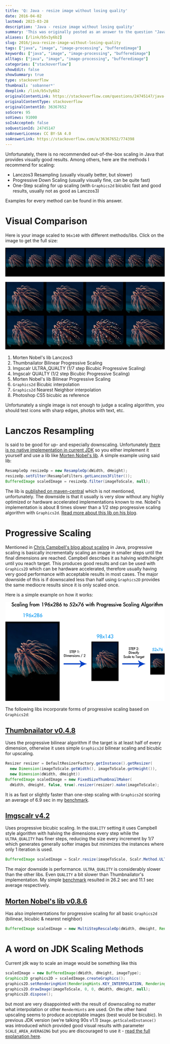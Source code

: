 ```yaml
---
title: 'Q: Java - resize image without losing quality'
date: 2016-04-02
lastmod: 2023-03-28
description: 'Java - resize image without losing quality'
summary: 'This was originally posted as an answer to the question "Java - resize image without losing quality" on stackoverflow.com.'
aliases: [/link/b5v3y6b2]
slug: 2016/java-resize-image-without-losing-quality
tags: ["java", "image", "image-processing", "bufferedimage"]
keywords: ["java", "image", "image-processing", "bufferedimage"]
alltags: ["java", "image", "image-processing", "bufferedimage"]
categories: ["stackoverflow"]
showEdit: false
showSummary: true
type: stackoverflow
thumbnail: 'sobanner*'
deeplink: /link/b5v3y6b2
originalContentLink: https://stackoverflow.com/questions/24745147/java-resize-image-without-losing-quality
originalContentType: stackoverflow
originalContentId: 36367652
soScore: 95
soViews: 91000
soIsAccepted: false
soQuestionId: 24745147
soAnswerLicense: CC BY-SA 4.0
soAnswerLink: https://stackoverflow.com/a/36367652/774398
---
```

Unfortunately, there is no recommended out-of-the-box scaling in Java that provides visually good results. Among others, here are the methods I recommend for scaling:

*   Lanczos3 Resampling (usually visually better, but slower)
*   Progressive Down Scaling (usually visually fine, can be quite fast)
*   One-Step scaling for up scaling (with `Graphics2d` bicubic fast and good results, usually not as good as Lanczos3)

Examples for every method can be found in this answer.

Visual Comparison
=================

Here is your image scaled to `96x140` with different methods/libs. Click on the image to get the full size:

[![comparison](img_88f7582f7c8daf58.png)](img_88f7582f7c8daf58.png)

[![comparison zoom](img_8421b1333f5a2a54.png)](img_8421b1333f5a2a54.png)

1.  Morten Nobel's lib Lanczos3
2.  Thumbnailator Bilinear Progressive Scaling
3.  Imgscalr ULTRA\_QUALTY (1/7 step Bicubic Progressive Scaling)
4.  Imgscalr QUALTY (1/2 step Bicubic Progressive Scaling)
5.  Morten Nobel's lib Bilinear Progressive Scaling
6.  `Graphics2d` Bicubic interpolation
7.  `Graphics2d` Nearest Neighbor interpolation
8.  Photoshop CS5 bicubic as reference

Unfortunately a single image is not enough to judge a scaling algorithm, you should test icons with sharp edges, photos with text, etc.

Lanczos Resampling
==================

Is said to be good for up- and especially downscaling. Unfortunately [there is no native implementation in current JDK](http://bugs.java.com/bugdatabase/view_bug.do?bug_id=6500894) so you either implement it yourself and use a lib like [Morten Nobel's lib](https://github.com/mortennobel/java-image-scaling). A simple example using said lib:

```java
ResampleOp resizeOp = new ResampleOp(dWidth, dHeight);
resizeOp.setFilter(ResampleFilters.getLanczos3Filter());
BufferedImage scaledImage = resizeOp.filter(imageToScale, null);

```

The lib is [published on maven-central](http://mvnrepository.com/artifact/com.mortennobel/java-image-scaling) which is not mentioned, unfortunately. The downside is that it usually is very slow without any highly optimized or hardware accelerated implementations known to me. Nobel's implementation is about 8 times slower than a 1/2 step progressive scaling algorithm with `Graphics2d`. [Read more about this lib on his blog](https://blog.nobel-joergensen.com/2008/12/20/downscaling-images-in-java/).

Progressive Scaling
===================

Mentioned in [Chris Campbell's blog about scaling](https://community.oracle.com/docs/DOC-983611) in Java, progressive scaling is basically incrementally scaling an image in smaller steps until the final dimensions are reached. Campbell describes it as halving width/height until you reach target. This produces good results and can be used with `Graphics2D` which can be hardware accelerated, therefore usually having very good performance with acceptable results in most cases. The major downside of this is if downscaled less than half using `Graphics2D` provides the same mediocre results since it is only scaled once.

Here is a simple example on how it works:

[![progressive scaling](img_1b4fccc08d1d51f6.png)](img_1b4fccc08d1d51f6.png)

The following libs incorporate forms of progressive scaling based on `Graphics2d`:

[Thumbnailator v0.4.8](https://github.com/coobird/thumbnailator)
----------------------------------------------------------------

Uses the progressive bilinear algorithm if the target is at least half of every dimension, otherwise it uses simple `Graphics2d` bilinear scaling and bicubic for upscaling.

```java
Resizer resizer = DefaultResizerFactory.getInstance().getResizer(
  new Dimension(imageToScale.getWidth(), imageToScale.getHeight()), 
  new Dimension(dWidth, dHeight))
BufferedImage scaledImage = new FixedSizeThumbnailMaker(
  dWidth, dHeight, false, true).resizer(resizer).make(imageToScale);

```

It is as fast or slightly faster than one-step scaling with `Graphics2d` scoring an average of 6.9 sec in my [benchmark](https://stackoverflow.com/a/36295066/774398).

[Imgscalr v4.2](https://github.com/thebuzzmedia/imgscalr)
---------------------------------------------------------

Uses progressive bicubic scaling. In the `QUALITY` setting it uses Campbell style algorithm with halving the dimensions every step while the `ULTRA_QUALITY` has finer steps, reducing the size every increment by 1/7 which generates generally softer images but minimizes the instances where only 1 iteration is used.

```java
BufferedImage scaledImage = Scalr.resize(imageToScale, Scalr.Method.ULTRA_QUALITY, Scalr.Mode.FIT_EXACT, dWidth, dHeight, bufferedImageOpArray);

```

The major downside is performance. `ULTRA_QUALITY` is considerably slower than the other libs. Even `QUALITY` a bit slower than Thumbnailator's implementation. My simple [benchmark](https://stackoverflow.com/a/36295066/774398) resulted in 26.2 sec and 11.1 sec average respectively.

[Morten Nobel's lib v0.8.6](https://github.com/mortennobel/java-image-scaling)
------------------------------------------------------------------------------

Has also implementations for progressive scaling for all basic `Graphics2d` (bilinear, bicubic & nearest neighbor)

```java
BufferedImage scaledImage = new MultiStepRescaleOp(dWidth, dHeight, RenderingHints.VALUE_INTERPOLATION_BILINEAR).filter(imageToScale, null);

```

A word on JDK Scaling Methods
=============================

Current jdk way to scale an image would be something like this

```java
scaledImage = new BufferedImage(dWidth, dHeight, imageType);
Graphics2D graphics2D = scaledImage.createGraphics();
graphics2D.setRenderingHint(RenderingHints.KEY_INTERPOLATION, RenderingHints.VALUE_INTERPOLATION_BILINEAR);
graphics2D.drawImage(imageToScale, 0, 0, dWidth, dHeight, null);
graphics2D.dispose();

```

but most are very disappointed with the result of downscaling no matter what interpolation or other `RenderHints` are used. On the other hand upscaling seems to produce acceptable images (best would be bicubic). In previous JDK version (we're talking 90s v1.1) `Image.getScaledInstance()` was introduced which provided good visual results with parameter `SCALE_AREA_AVERAGING` but you are discouraged to use it - [read the full explanation here](https://community.oracle.com/docs/DOC-983611).
